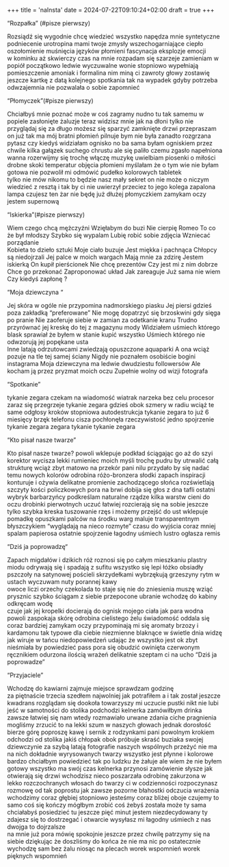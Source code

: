 +++
title = 'naInsta'
date = 2024-07-22T09:10:24+02:00
draft = true
+++

“Rozpałka” (#pisze pierwszy)

Rozsiądź się wygodnie
chcę wiedzieć wszystko
napędza mnie syntetyczne podniecenie 
urotropina 
mami twoje  zmysły 
wszechogarniające  ciepło
oszołomienie
muśnięcia języków płomieni 
fascynacja
eksplozje emocji  
w kominku aż skwierczy 
czas na mnie 
rozpadam się 
szarzeje 
zamieniam w popiół
początkowo ledwie wyczuwalne wonie 
stopniowo wypełniają pomieszczenie
amoniak i formalina 
nim miną  ci zawroty głowy
zostawię jeszcze kartkę z datą kolejnego spotkania 
tak na wypadek gdyby  potrzeba odwzajemnia
nie pozwalała  o sobie zapomnieć 

“Płomyczek”(#pisze pierwszy)

Chciałbyś mnie poznać 
może w coś zagramy 
nudno tu tak samemu  w popiele 
zasłonięte żaluzje 
teraz widzisz mnie jak na dłoni
tylko nie przyglądaj się za długo 
możesz się sparzyć
zamknięte drzwi
przepraszam  
on już  tak ma 
mój bratni płomień
pilnuje bym nie była zanadto rozgrzana 
pytasz czy kiedyś  widziałam ognisko
no ba sama byłam ogniskiem 
przez chwile 
kilka gałązek suchego chrustu ale się paliło
czemu zgasło
napełniona wanna 
rozerwijmy się trochę 
włączę  muzykę
uwielbiam piosenki o miłości 
drobne skoki temperatur 
objęcia płomieni
myślałam że o tym wie 
nie byłam gotowa
nie pozwolił mi odmówić
pudełko kolorowych tabletek  
tylko nie mów nikomu
to będzie nasz mały sekret 
on nie może o niczym wiedzieć
z resztą i tak by ci nie uwierzył
przeciez to jego kolega 
zapalona lampa 
czujesz ten żar 
nie będę już dłużej płomyczkiem
zamykam  oczy 
jestem supernową






“Iskierka”(#pisze pierwszy)

Wiem czego chcą mężczyźni 
Wzięłabym do buzi
Nie cierpię Romeo 
To co że był młodszy 
Szybko się wypalam 
Lubię robić sobie zdjęcia 
Wzniecać porządanie  
Kobieta to dzieło sztuki
Moje ciało buzuje 
Jest miękka i pachnąca 
Chłopcy są niedojrzali 
Jej palce w moich wargach 
Mają mnie za zdzirę 
Jestem iskierką
On kupił  pierścionek 
Nie chcę  prezentów
Czy jest mi z nim dobrze 
Chce go przekonać
Zaproponować układ 
Jak  zareaguje 
Już sama nie wiem 
Czy kiedyś zapłonę ?



“Moja dziewczyna “

Jej skóra w ogóle nie przypomina nadmorskiego piasku 
Jej piersi  gdzieś poza zakładką  “preferowane”
Nie mogę  dopatrzyć  się  brzoskwini gdy sięga  po pranie 
Nie zaoferuje  siebie  w zamian za odetkanie kranu
Trudno przyrównać jej kreskę do tej  z magazynu  mody 
Widziałem uśmiech którego  blask sprawiał że byłem w stanie kupić wszystko 
Uśmiech którego nie odwzorują jej popękane usta                                                                                     
Inne latają odrzutowcami zwiedzają opuszczone aquaparki 
A ona wciąż pozuje na tle tej samej  ściany 
Nigdy nie poznałem osobiście bogini instagrama 
Moja dziewczyna ma ledwie dwudziestu followersów
Ale kocham ją przez pryzmat moich oczu
Zupełnie wolny od wizji fotografa 





“Spotkanie” 

tykanie zegara
czekam na wiadomość 
wiatrak  narzeka bez celu
procesor zaraz się przegrzeje 
tykanie zegara 
gdzieś obok szmery w radiu 
wciąż te same odgłosy kroków
stopniowa autodestrukcja
tykanie zegara
to już 6 miesięcy 
brzęk telefonu 
cisza pochłonęła rzeczywistość 
jedno spojrzenie 
tykanie zegara 
zegara tykanie
tykanie zegara



“Kto pisał nasze twarze”

Kto pisał nasze twarze?
powoli wklepuje podkład ściągając go aż do szyi 
korektor wycisza lekki rumieniec moich myśli 
trochę pudru by utrwalić całą strukturę 
wciąż zbyt matowo
na przekór pani nilu 
przydało by się nadać temu nowych kolorów 
odrobina różo-bronzera
słodki zapach inspiracji 
konturuje i ożywia 
delikatne promienie zachodzącego słońca 
rozświetlają szczyty kości policzkowych
pora na brwi
dobija się głos z dna tafli
ostatni wybryk barbarzyńcy 
podkreślam naturalne rządze 
kilka warstw  cieni do oczu 
drobinki pierwotnych uczuć łatwiej rozcierają się na sobie 
jeszcze tylko szybka kreska tuszowanie rzęs i możemy przejść do ust
wklepuje pomadkę opuszkami palców
 na środku warg maluje transparentnym błyszczykiem 
“wyglądają na nieco rozmyte” 
czasu do wyjścia coraz mniej 
spalam  papierosa 
ostatnie spojrzenie
łagodny uśmiech
lustro ogłasza remis





“Dziś ja poprowadzę“

Zapach migdałów i dzikich róż roznosi się po całym mieszkaniu 
plastry miodu odrywają się i spadają z sufitu 
wszystko się lepi 
łóżko obsiadły pszczoły 
na satynowej pościeli skrzydełkami wybrzękują grzeszyny rytm 
w ustach wyczuwam nuty porannej kawy         
owoce liczi orzechy czekolada 
to staje się nie do zniesienia 
muszę wziąć prysznic 
szybko ściągam  z siebie przepocone ubranie 
wchodzę do kabiny 
odkręcam wodę   
czuje jak jej kropelki docierają do ognisk mojego ciała 
jak para wodna powoli  zaspokaja skórę
odrobina cielistego żelu
świadomość oddala się coraz bardziej
zamykam oczy
przypominają mi się aromaty brzozy i kardamonu 
tak typowe dla ciebie 
niezmienne
blaknące w świetle dnia 
widzę jak wiruje w tańcu niedopowiedzeń
udając że wszystko jest ok
zbyt nieśmiała by powiedzieć pass 
pora  się obudzić
owinięta czerwonym ręcznikiem 
odurzona ilością wrażeń
delikatnie szeptam ci na ucho
“Dziś ja poprowadze”


“Przyjaciele”

Wchodzę do kawiarni
zajmuje miejsce
sprawdzam godzinę  
za piętnaście trzecia
szedłem najwolniej jak potrafiłem a i tak został jeszcze kwadrans
rozglądam się dookoła
towarzyszy mi uczucie pustki
nikt nie lubi jeść w samotności
do stolika podchodzi kelnerka
zamówiłbym drinka  
zawsze łatwiej się nam wtedy rozmawiało
urwane zdania ciche pragnienia
mogliśmy zrzucić to  na lekki szum w naszych głowach
jednak dorosłość bierze górę
poproszę kawę i sernik z rodzynkami
pani powolnym krokiem odchodzi od stolika
jakiś chłopak  obok  próbuje skraść buziaka swojej dziewczynie
za szybą latają fotografie naszych wspólnych przeżyć
nie ma na nich dokładnie wyrysowanych twarzy
wszystko jest płynne i kolorowe
bardzo chciałbym powiedzieć
tak po ludzku że żałuje
ale wiem że nie byłem gotowy
wszystko ma swój czas
kelnerka przynosi zamówienie
słysze jak otwierają się drzwi
wchodzisz nieco poszarzała
odrobinę zakurzona
w lekko rozczochranych włosach
 do twarzy ci w codzienności
rozpoczynasz rozmowę od tak poprostu
jak zawsze
pozorne błahostki
odczucia
wrażenia
wchodzimy coraz głębiej
stopniowo
jesteśmy coraz bliżej
oboje czujemy to samo
coś się kończy
mógłbym zrobić coś żebyś została
może ty sama chciałabyś posiedzieć tu jeszcze pięć minut
jestem niezdecydowany
ty zdajesz się to dostrzegać  i otwarcie wysyłasz mi łagodny uśmiech
z nas dwojga to dojrzalsze   
na mnie już pora mówię spokojnie
jeszcze przez chwilę patrzymy się na siebie  dziękując że doszliśmy do końca
że nie ma nic po
ostatecznie wychodzę sam
bez żalu
niosąc  na plecach worek wspomnień
worek pięknych wspomnień



